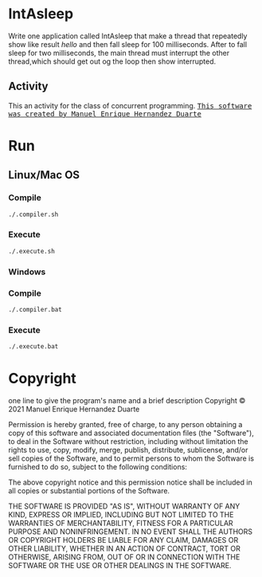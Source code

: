# IntAsleep

Write one application called IntAsleep that make a thread that repeatedly show like result _hello_ and then fall sleep for 100 milliseconds. After to fall sleep for two milliseconds, the main thread must interrupt the other thread,which should get out og the loop then show interrupted. 

## Activity 
This an activity for the class of concurrent programming.
<kbd>[This software was created by Manuel Enrique Hernandez Duarte](https://github.com/Kike10hd)</kbd>

# Run 

## Linux/Mac OS 

### Compile 

```bash
./.compiler.sh
```

### Execute 

```bash
./.execute.sh
```

### Windows 

### Compile 

```bash
./.compiler.bat
```

### Execute 

```bash
./.execute.bat
```
# Copyright
one line to give the program's name and a brief description
Copyright © 2021 Manuel Enrique Hernandez Duarte

Permission is hereby granted, free of charge, to any person obtaining
a copy of this software and associated documentation files (the "Software"),
to deal in the Software without restriction, including without limitation
the rights to use, copy, modify, merge, publish, distribute, sublicense,
and/or sell copies of the Software, and to permit persons to whom the
Software is furnished to do so, subject to the following conditions:

The above copyright notice and this permission notice shall be included
in all copies or substantial portions of the Software.

THE SOFTWARE IS PROVIDED "AS IS", WITHOUT WARRANTY OF ANY KIND,
EXPRESS OR IMPLIED, INCLUDING BUT NOT LIMITED TO THE WARRANTIES
OF MERCHANTABILITY, FITNESS FOR A PARTICULAR PURPOSE AND NONINFRINGEMENT.
IN NO EVENT SHALL THE AUTHORS OR COPYRIGHT HOLDERS BE LIABLE FOR ANY CLAIM,
DAMAGES OR OTHER LIABILITY, WHETHER IN AN ACTION OF CONTRACT,
TORT OR OTHERWISE, ARISING FROM, OUT OF OR IN CONNECTION WITH THE SOFTWARE
OR THE USE OR OTHER DEALINGS IN THE SOFTWARE.

